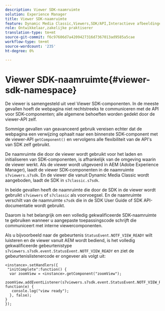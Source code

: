 ```yaml
---
description: Viewer SDK-naamruimte
solution: Experience Manager
title: Viewer SDK-naamruimte
feature: Dynamic Media Classic,Viewers,SDK/API,Interactieve afbeeldingen
role: Ontwikkelaar,zakelijke praktiserer
translation-type: tm+mt
source-git-commit: f6c97606d7a4209427316d7367013ad9585a5cae
workflow-type: tm+mt
source-wordcount: '235'
ht-degree: 0%

---
```



# Viewer SDK-naamruimte{#viewer-sdk-namespace}

De viewer is samengesteld uit veel Viewer SDK-componenten. In de meeste gevallen hoeft de webpagina niet rechtstreeks te communiceren met de API voor SDK-componenten; alle algemene behoeften worden gedekt door de viewer-API zelf.

Sommige gevallen van geavanceerd gebruik vereisen echter dat de webpagina een verwijzing ophaalt naar een binnenste SDK-component met de viewer-API `getComponent()` en vervolgens alle flexibiliteit van de API&#39;s van SDK zelf gebruikt.

De naamruimte die door de viewer wordt gebruikt voor het laden en initialiseren van SDK-componenten, is afhankelijk van de omgeving waarin de viewer werkt. Als de viewer wordt uitgevoerd in AEM (Adobe Experience Manager), laadt de viewer SDK-componenten in de naamruimte `s7viewers.s7sdk`. En de viewer die vanuit Dynamic Media Classic wordt aangeboden, laadt de SDK in `s7classic.s7sdk`.

In beide gevallen heeft de naamruimte die door de SDK in de viewer wordt gebruikt `s7viewers` of `s7classic` als voorvoegsel. En de naamruimte verschilt van de naamruimte `s7sdk` die in de SDK User Guide of SDK API-documentatie wordt gebruikt.

Daarom is het belangrijk om een volledig gekwalificeerde SDK-naamruimte te gebruiken wanneer u aangepaste toepassingscode schrijft die communiceert met interne viewercomponenten.

Als u bijvoorbeeld naar de gebeurtenis `StatusEvent.NOTF_VIEW_READY` wilt luisteren en de viewer vanuit AEM wordt bediend, is het volledig gekwalificeerde gebeurtenistype `s7viewers.s7sdk.event.StatusEvent.NOTF_VIEW_READY` en ziet de gebeurtenislistenercode er ongeveer als volgt uit:

```
<instance>.setHandlers({ 
 "initComplete":function() { 
  var zoomView = <instance>.getComponent("zoomView"); 
   zoomView.addEventListener(s7viewers.s7sdk.event.StatusEvent.NOTF_VIEW_READY, function(e) { 
   console.log("view ready"); 
  }, false); 
} 
});
```

